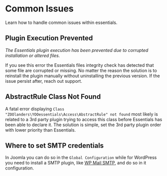 # Common Issues

Learn how to handle common issues within essentials.

## Plugin Execution Prevented

_The Essentials plugin execution has been prevented due to corrupted installation or altered files._

If you see this error the Essentials files integrity check has detected that some file are corrupted or missing. No matter the reason the solution is to reinstall the plugin manually without uninstalling the previous version. If the issue persist after, reach out support.

## AbstractRule Class Not Found

A fatal error displaying `Class "ZOOlanders\YOOessentials\Access\AbstractRule" not found` most likely is related to a 3rd party plugin trying to access this class before Essentials has been able to declare it. The solution is simple, set the 3rd party plugin order with lower priority than Essentials.

## Where to set SMTP credentials

In Joomla you can do so in the `Global Configuration` while for WordPress you need to install a SMTP plugin, like [WP Mail SMTP](https://wpmailsmtp.com), and do so in it configuration.

